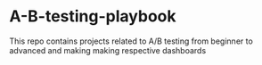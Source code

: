 # A-B-testing-playbook
This repo contains projects related to A/B testing from beginner to advanced and making making respective dashboards
